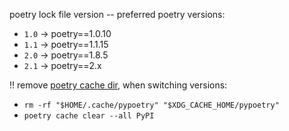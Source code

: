 poetry lock file version -- preferred poetry versions:
- `1.0` -> poetry==1.0.10
- `1.1` -> poetry==1.1.15
- `2.0` -> poetry==1.8.5
- `2.1` -> poetry==2.x

!! remove [poetry cache dir](https://python-poetry.org/docs/configuration/#cache-directory),
when switching versions:
- `rm -rf "$HOME/.cache/pypoetry" "$XDG_CACHE_HOME/pypoetry"`
- `poetry cache clear --all PyPI`
